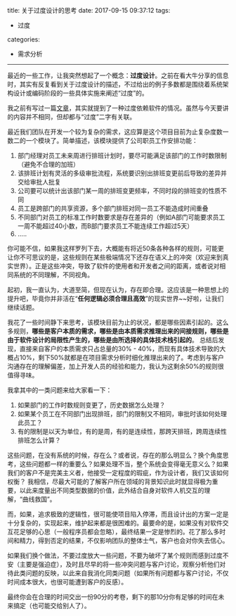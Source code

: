 title: 关于过度设计的思考
date: 2017-09-15 09:37:12
tags:
- 过度

categories:
- 需求分析
---

最近的一些工作，让我突然想起了一个概念：**过度设计**。之前在看大牛分享的信息时，其实有反复看到关于过度设计的描述，不过给出的例子多数都是围绕着系统架构设计或编码阶段的一些具体实施来阐述“过度”的。

我之前有写过一篇[文章](http://blog.kazaff.me/2016/11/07/%E4%B8%80%E6%AC%A1%E8%A2%AB%E5%92%A8%E8%AF%A2%E5%90%8E%E7%9A%84%E6%84%9F%E8%A7%A6/)，其实就提到了一种过度依赖软件的情况。虽然与今天要讲的内容并不相同，但却都与“过度”二字有关联。

最近我们团队在开发一个较为复杂的需求，这应算是这个项目目前为止复杂度数一数二的一个模块了。简单描述，该模块提供了公司职员工作安排功能：

1. 部门经理对员工未来周进行排班计划时，要尽可能满足该部门的工作时数限制（避免不合理的加班）
2. 该排班计划有灵活的多级审批流程，系统要识别出排班变更前后导致的差异并交给审批人批复
3. 公司要可以统计出该部门某一周的排班变更频率，不同时段的排班变的性质不同
4. 员工是跨部门的共享资源，多个部门排班对同一员工不能造成时间重叠
5. 不同部门对员工的标准工作时数要求是存在差异的（例如A部门可能要求员工一周不能超过40小数，而B部门要求员工不能连续工作超过5天）
6. .....

你可能不信，如果我这样罗列下去，大概能有将近50条各种各样的规则，可能更让你不可思议的是，这些规则在某些极端情况下还存在语义上的冲突（欢迎来到真实世界）。正是这些冲突，导致了软件的使用者和开发者之间的距离，或者说对相同系统的不同理解，不同视角。

起初，我一直认为，大道至简，但现在认为，存在即合理。这应该是一种思想上的提升吧，毕竟你并非活在“**任何逻辑必须合理且高效**”的现实世界~~好啦，让我们继续话题。

我花了一些时间静下来思考，该模块目前为止的状况，都是哪些因素引起的。这么多规则，**哪些是客户本质的需求，哪些是由本质需求推理出来的间接规则，哪些是由于软件设计的局限性产生的，哪些是由所选择的具体技术栈引起的**。
总结后发现，直接来自客户的本质需求只占总量的30% - 40%，而现有具体技术导致的大概占10%，剩下50%就都是在项目需求分析时细化推理出来的了。考虑到与客户沟通存在的理解偏差，加上开发人员的经验和能力，我认为这剩余50%的规则很值得寻味。

我拿其中的一类问题来给大家看一下：

1. 如果部门的工作时数规则变更了，历史数据怎么处理？
2. 如果某个员工在不同部门出现排班，部门的限制又不相同，审批时该如何处理此员工？
3. 有的限制是以天为单位，有的是周，有的是连续性，那跨天排班，跨周连续性排班怎么计算？

这些问题，在没有系统的时候，存在么？或者说，存在的那么明显么？换个角度思考，这些问题都一样的重要么？如果处理不当，整个系统会变得毫无意义么？如果我们的客户不是完美主义者，他接受一定程度的瑕疵，作为设计者，我们又该如何权衡？
我相信，尽最大可能的了解客户所在领域的背景知识此时就显得极为重要，以此来度量出不同类型数据的价值，此外结合自身对软件人机交互的理解，“曲线救国”。

而，如果，追求极致的逻辑性，很可能使项目陷入停滞，而且设计出的方案一定是十分复杂的，实现起来，维护起来都是很困难的。最要命的是，如果没有对软件交互花足够的心思（一般程序员都会忽略），最终结果一定是惨烈的。花了那么多时间和精力，得到否定的结果，不仅影响团队的整体士气，客户也会对你失去信心。

如果我们换个做法，不要过度放大一些问题，不要为破坏了某个规则而感到过度不安（主要是强迫症），及时且尽早的将一些冲突问题与客户讨论，观察分析他们对待此类问题的反映，以此来自我消化同类问题（如果所有问题都与客户讨论，不仅时间成本很大，也很可能遭到客户的反感）。

最终你会在合理的时间交出一份90分的考卷，剩下的那10分你有足够的时间在未来搞定（也可能交给别人了）。
